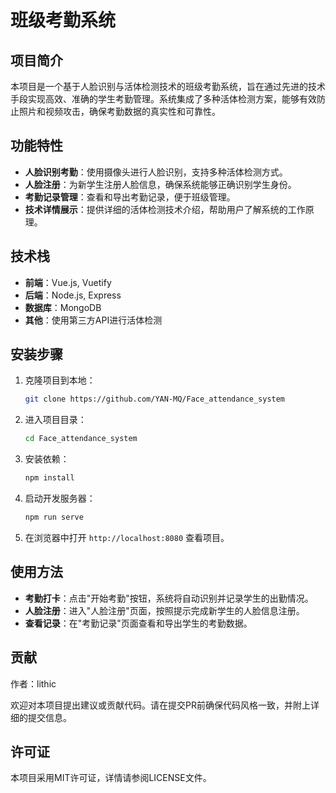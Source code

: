 # 班级考勤系统

## 项目简介

本项目是一个基于人脸识别与活体检测技术的班级考勤系统，旨在通过先进的技术手段实现高效、准确的学生考勤管理。系统集成了多种活体检测方案，能够有效防止照片和视频攻击，确保考勤数据的真实性和可靠性。

## 功能特性

- **人脸识别考勤**：使用摄像头进行人脸识别，支持多种活体检测方式。
- **人脸注册**：为新学生注册人脸信息，确保系统能够正确识别学生身份。
- **考勤记录管理**：查看和导出考勤记录，便于班级管理。
- **技术详情展示**：提供详细的活体检测技术介绍，帮助用户了解系统的工作原理。

## 技术栈

- **前端**：Vue.js, Vuetify
- **后端**：Node.js, Express
- **数据库**：MongoDB
- **其他**：使用第三方API进行活体检测

## 安装步骤

1. 克隆项目到本地：
   ```bash
   git clone https://github.com/YAN-MQ/Face_attendance_system
   ```
2. 进入项目目录：
   ```bash
   cd Face_attendance_system
   ```
3. 安装依赖：
   ```bash
   npm install
   ```
4. 启动开发服务器：
   ```bash
   npm run serve
   ```
5. 在浏览器中打开 `http://localhost:8080` 查看项目。

## 使用方法

- **考勤打卡**：点击"开始考勤"按钮，系统将自动识别并记录学生的出勤情况。
- **人脸注册**：进入"人脸注册"页面，按照提示完成新学生的人脸信息注册。
- **查看记录**：在"考勤记录"页面查看和导出学生的考勤数据。

## 贡献
作者：lithic

欢迎对本项目提出建议或贡献代码。请在提交PR前确保代码风格一致，并附上详细的提交信息。

## 许可证

本项目采用MIT许可证，详情请参阅LICENSE文件。
